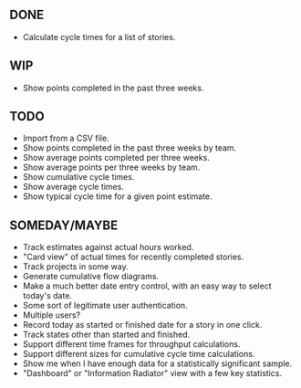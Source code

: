 DONE
----
* Calculate cycle times for a list of stories.

WIP
---
* Show points completed in the past three weeks.

TODO
----
* Import from a CSV file.
* Show points completed in the past three weeks by team.
* Show average points completed per three weeks.
* Show average points per three weeks by team.
* Show cumulative cycle times.
* Show average cycle times.
* Show typical cycle time for a given point estimate.

SOMEDAY/MAYBE
-------------
* Track estimates against actual hours worked.
* "Card view" of actual times for recently completed stories.
* Track projects in some way.
* Generate cumulative flow diagrams.
* Make a much better date entry control, with an easy way to select today's date.
* Some sort of legitimate user authentication.
* Multiple users?
* Record today as started or finished date for a story in one click.
* Track states other than started and finished.
* Support different time frames for throughput calculations.
* Support different sizes for cumulative cycle time calculations.
* Show me when I have enough data for a statistically significant sample.
* "Dashboard" or "Information Radiator" view with a few key statistics.

